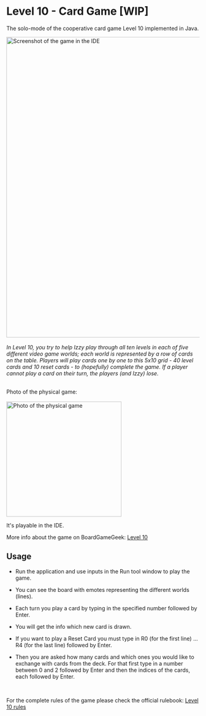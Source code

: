 # Level 10 - Card Game [WIP]

The solo-mode of the cooperative card game Level 10 implemented in Java.

<img width="783" alt="Screenshot of the game in the IDE" src="https://github.com/user-attachments/assets/e285997a-1da0-4808-bd17-5255ceccdfe9" />
<br/>
<br/>
<i>In Level 10, you try to help Izzy play through all ten levels in each of five different video game worlds; each world is represented by a row of cards on the table. Players will play cards one by one to this 5x10 grid - 40 level cards and 10 reset cards - to (hopefully) complete the game. 
If a player cannot play a card on their turn, the players (and Izzy) lose.</i>
<br/><br/>

Photo of the physical game:<br/><br/>
<img width="300" alt="Photo of the physical game" src="https://github.com/user-attachments/assets/bc3392a5-5a32-405a-98d5-71b787126a92" />
<br/>

It's playable in the IDE.

More info about the game on BoardGameGeek: [Level 10](https://boardgamegeek.com/boardgame/211940/level-10)

## Usage
- Run the application and use inputs in the Run tool window to play the game.
- You can see the board with emotes representing the different worlds (lines).
- Each turn you play a card by typing in the specified number followed by Enter.
- You will get the info which new card is drawn.

- If you want to play a Reset Card you must type in R0 (for the first line) ... R4 (for the last line) followed by Enter.
- Then you are asked how many cards and which ones you would like to exchange with cards from the deck. For that first type in a number between 0 and 2 followed by Enter and then the indices of the cards, each followed by Enter.
<br>

For the complete rules of the game please check the official rulebook: [Level 10 rules](https://www.icloud.com/iclouddrive/04eIbS88czjRe1gVdk8Y484-Q#Level10_Rules_ENG-_V1-OK)

